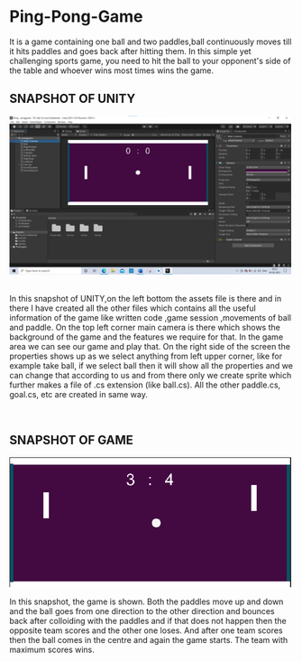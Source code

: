 # Ping-Pong-Game

It is a game containing one ball and two paddles,ball continuously moves till it hits paddles and goes back after hitting them.
In this simple yet challenging sports game, you need to hit the ball to your opponent's side of the table and whoever wins most times wins the game.
## SNAPSHOT OF UNITY 
 <img src="Images\snapshot of unity.png"  width=500>
<br>
<br>

In this snapshot of UNITY,on the left bottom the assets file is there and in there I have created all the other files which contains all the useful information of the game like written code ,game session ,movements of ball and paddle.
On the top left corner main camera is there which shows the background of the game and the features we require for that. In the game area we can see our game and play that.
On the right side of the screen the properties shows up as we select anything from left upper corner, like for example take ball, if we select ball then it will show all the properties and we can change that according to us and from there only we create sprite which further makes a file of .cs extension (like ball.cs).
All the other paddle.cs, goal.cs, etc are created in same way.

<br>

## SNAPSHOT OF GAME

 <img src="Images\snapshot of game.png" width=500>


In this snapshot, the game is shown. Both the paddles move up and down and the ball goes from one direction to the other direction and bounces back after colloiding with the paddles and if that does not happen then the opposite team scores and the other one loses.
And after one team scores then the ball comes in the centre and again the game starts.
The team with maximum scores wins.
